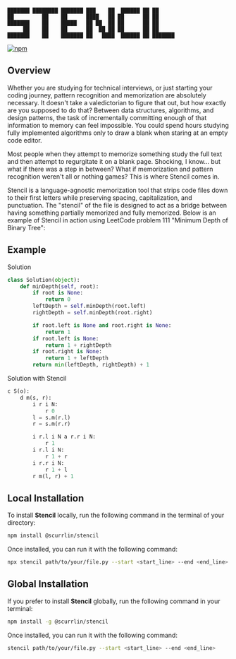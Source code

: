 ```

███████ ████████ ███████ ███    ██  ██████ ██ ██      
██         ██    ██      ████   ██ ██      ██ ██      
███████    ██    █████   ██ ██  ██ ██      ██ ██      
     ██    ██    ██      ██  ██ ██ ██      ██ ██      
███████    ██    ███████ ██   ████  ██████ ██ ███████ 

```

[![npm](https://img.shields.io/npm/dt/%40scurrlin%2Fstencil?style=flat&color=blue)](https://www.npmjs.com/package/@scurrlin/stencil)

## Overview

Whether you are studying for technical interviews, or just starting your coding journey, pattern recognition and memorization are absolutely necessary. It doesn't take a valedictorian to figure that out, but how exactly are you supposed to do that? Between data structures, algorithms, and design patterns, the task of incrementally committing enough of that information to memory can feel impossible. You could spend hours studying fully implemented algorithms only to draw a blank when staring at an empty code editor.

Most people when they attempt to memorize something study the full text and then attempt to regurgitate it on a blank page. Shocking, I know... but what if there was a step in between? What if memorization and pattern recognition weren't all or nothing games? This is where Stencil comes in.

Stencil is a language-agnostic memorization tool that strips code files down to their first letters while preserving spacing, capitalization, and punctuation. The "stencil" of the file is designed to act as a bridge between having something partially memorized and fully memorized. Below is an example of Stencil in action using LeetCode problem 111 "Minimum Depth of Binary Tree":

## Example

Solution

```python
class Solution(object):
    def minDepth(self, root):
        if root is None:
            return 0
        leftDepth = self.minDepth(root.left)
        rightDepth = self.minDepth(root.right)

        if root.left is None and root.right is None:
            return 1
        if root.left is None:
            return 1 + rightDepth
        if root.right is None:
            return 1 + leftDepth
        return min(leftDepth, rightDepth) + 1
```

Solution with Stencil

```python
c S(o):
    d m(s, r):
        i r i N:
            r 0
        l = s.m(r.l)
        r = s.m(r.r)

        i r.l i N a r.r i N:
            r 1
        i r.l i N:
            r 1 + r
        i r.r i N:
            r 1 + l
        r m(l, r) + 1
```

## Local Installation

To install **Stencil** locally, run the following command in the terminal of your directory:

```bash
npm install @scurrlin/stencil
```

Once installed, you can run it with the following command:

```bash
npx stencil path/to/your/file.py --start <start_line> --end <end_line>
```

## Global Installation

If you prefer to install **Stencil** globally, run the following command in your terminal:

```bash
npm install -g @scurrlin/stencil
```

Once installed, you can run it with the following command:

```bash
stencil path/to/your/file.py --start <start_line> --end <end_line>
```